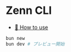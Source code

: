 # Zenn CLI

* [📘 How to use](https://zenn.dev/zenn/articles/zenn-cli-guide)

```sh
bun new
bun dev # プレビュー開始
```